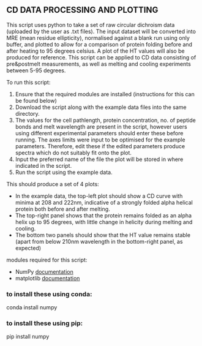 ## CD DATA PROCESSING AND PLOTTING 

This script uses python to take a set of raw circular dichroism data (uploaded by the user as .txt files). 
The input dataset will be converted into MRE (mean residue ellipticity), normalised against a blank run using only buffer, and plotted to allow for a comparison of protein folding before and after heating to 95 degrees celsius.
A plot of the HT values will also be produced for reference. 
This script can be applied to CD data consisting of pre&postmelt measurements, as well as melting and cooling experiments between 5-95 degrees.

To run this script:
1. Ensure that the required modules are installed (instructions for this can be found below)
2. Download the script along with the example data files into the same directory. 
3. The values for the cell pathlength, protein concentration, no. of peptide bonds and melt wavelength are present in the script, however users using different experimental parameters should enter these before running. The axes limits were input to be optimised for the example parameters. Therefore, edit these if the edited parameters produce spectra which do not suitably fit onto the plot.
4. Input the preferred name of the file the plot will be stored in where indicated in the script. 
5. Run the script using the example data.

This should produce a set of 4 plots:
- In the example data, the top-left plot should show a CD curve with minima at 208 and 222nm, indicative of a strongly folded alpha helical protein both before and after melting. 
- The top-right panel shows that the protein remains folded as an alpha helix up to 95 degrees, with little change in helicity during melting and cooling.
- The bottom two panels should show that the HT value remains stable (apart from below 210nm wavelength in the bottom-right panel, as expected)

modules required for this script:
- NumPy [documentation](https://numpy.org/install/)
- matplotlib [documentation](https://matplotlib.org/stable/install/index.html)

### to install these using conda: 
conda install numpy 

### to install these using pip: 
pip install numpy
